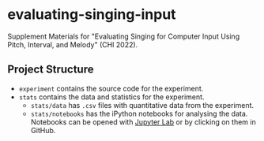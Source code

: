 # evaluating-singing-input

Supplement Materials for "Evaluating Singing for Computer Input Using Pitch, Interval, and Melody" (CHI 2022).

## Project Structure

-   `experiment` contains the source code for the experiment.
-   `stats` contains the data and statistics for the experiment.
    -   `stats/data` has `.csv` files with quantitative data from the experiment.
    -   `stats/notebooks` has the iPython notebooks for analysing the data.
        Notebooks can be opened with [Jupyter Lab](https://jupyter.org/) or
        by clicking on them in GitHub.
